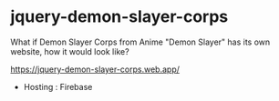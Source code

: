 # jquery-demon-slayer-corps
What if Demon Slayer Corps from Anime "Demon Slayer" has its own website, how it would look like?

https://jquery-demon-slayer-corps.web.app/

- Hosting : Firebase
